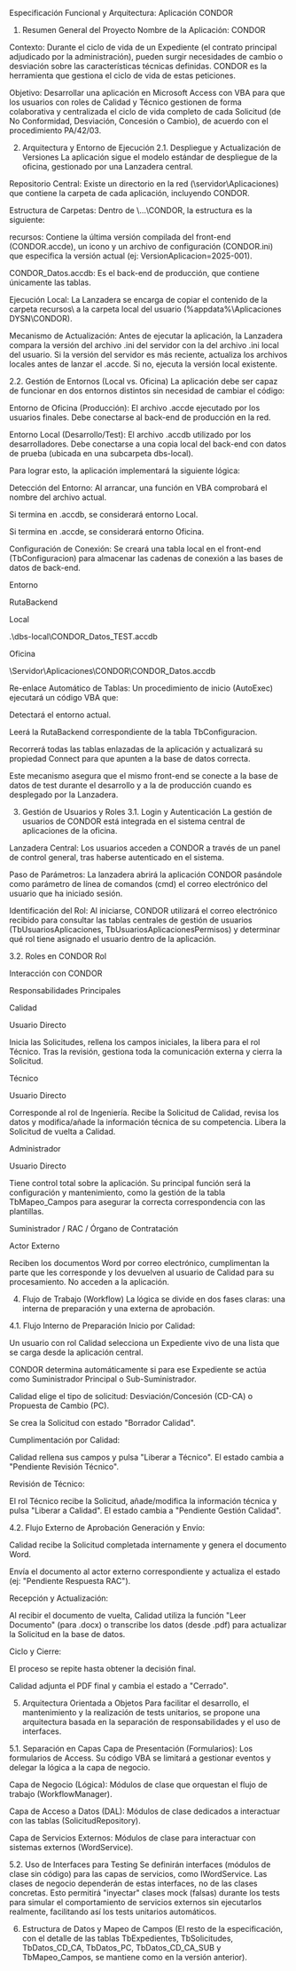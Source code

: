Especificación Funcional y Arquitectura: Aplicación CONDOR
1. Resumen General del Proyecto
Nombre de la Aplicación: CONDOR

Contexto: Durante el ciclo de vida de un Expediente (el contrato principal adjudicado por la administración), pueden surgir necesidades de cambio o desviación sobre las características técnicas definidas. CONDOR es la herramienta que gestiona el ciclo de vida de estas peticiones.

Objetivo: Desarrollar una aplicación en Microsoft Access con VBA para que los usuarios con roles de Calidad y Técnico gestionen de forma colaborativa y centralizada el ciclo de vida completo de cada Solicitud (de No Conformidad, Desviación, Concesión o Cambio), de acuerdo con el procedimiento PA/42/03.

2. Arquitectura y Entorno de Ejecución
2.1. Despliegue y Actualización de Versiones
La aplicación sigue el modelo estándar de despliegue de la oficina, gestionado por una Lanzadera central.

Repositorio Central: Existe un directorio en la red (\\servidor\Aplicaciones\) que contiene la carpeta de cada aplicación, incluyendo CONDOR.

Estructura de Carpetas: Dentro de \\...\CONDOR\, la estructura es la siguiente:

recursos\: Contiene la última versión compilada del front-end (CONDOR.accde), un icono y un archivo de configuración (CONDOR.ini) que especifica la versión actual (ej: VersionAplicacion=2025-001).

CONDOR_Datos.accdb: Es el back-end de producción, que contiene únicamente las tablas.

Ejecución Local: La Lanzadera se encarga de copiar el contenido de la carpeta recursos\ a la carpeta local del usuario (%appdata%\Aplicaciones DYSN\CONDOR\).

Mecanismo de Actualización: Antes de ejecutar la aplicación, la Lanzadera compara la versión del archivo .ini del servidor con la del archivo .ini local del usuario. Si la versión del servidor es más reciente, actualiza los archivos locales antes de lanzar el .accde. Si no, ejecuta la versión local existente.

2.2. Gestión de Entornos (Local vs. Oficina)
La aplicación debe ser capaz de funcionar en dos entornos distintos sin necesidad de cambiar el código:

Entorno de Oficina (Producción): El archivo .accde ejecutado por los usuarios finales. Debe conectarse al back-end de producción en la red.

Entorno Local (Desarrollo/Test): El archivo .accdb utilizado por los desarrolladores. Debe conectarse a una copia local del back-end con datos de prueba (ubicada en una subcarpeta dbs-local).

Para lograr esto, la aplicación implementará la siguiente lógica:

Detección del Entorno: Al arrancar, una función en VBA comprobará el nombre del archivo actual.

Si termina en .accdb, se considerará entorno Local.

Si termina en .accde, se considerará entorno Oficina.

Configuración de Conexión: Se creará una tabla local en el front-end (TbConfiguracion) para almacenar las cadenas de conexión a las bases de datos de back-end.

Entorno

RutaBackend

Local

.\dbs-local\CONDOR_Datos_TEST.accdb

Oficina

\\Servidor\Aplicaciones\CONDOR\CONDOR_Datos.accdb

Re-enlace Automático de Tablas: Un procedimiento de inicio (AutoExec) ejecutará un código VBA que:

Detectará el entorno actual.

Leerá la RutaBackend correspondiente de la tabla TbConfiguracion.

Recorrerá todas las tablas enlazadas de la aplicación y actualizará su propiedad Connect para que apunten a la base de datos correcta.

Este mecanismo asegura que el mismo front-end se conecte a la base de datos de test durante el desarrollo y a la de producción cuando es desplegado por la Lanzadera.

3. Gestión de Usuarios y Roles
3.1. Login y Autenticación
La gestión de usuarios de CONDOR está integrada en el sistema central de aplicaciones de la oficina.

Lanzadera Central: Los usuarios acceden a CONDOR a través de un panel de control general, tras haberse autenticado en el sistema.

Paso de Parámetros: La lanzadera abrirá la aplicación CONDOR pasándole como parámetro de línea de comandos (cmd) el correo electrónico del usuario que ha iniciado sesión.

Identificación del Rol: Al iniciarse, CONDOR utilizará el correo electrónico recibido para consultar las tablas centrales de gestión de usuarios (TbUsuariosAplicaciones, TbUsuariosAplicacionesPermisos) y determinar qué rol tiene asignado el usuario dentro de la aplicación.

3.2. Roles en CONDOR
Rol

Interacción con CONDOR

Responsabilidades Principales

Calidad

Usuario Directo

Inicia las Solicitudes, rellena los campos iniciales, la libera para el rol Técnico. Tras la revisión, gestiona toda la comunicación externa y cierra la Solicitud.

Técnico

Usuario Directo

Corresponde al rol de Ingeniería. Recibe la Solicitud de Calidad, revisa los datos y modifica/añade la información técnica de su competencia. Libera la Solicitud de vuelta a Calidad.

Administrador

Usuario Directo

Tiene control total sobre la aplicación. Su principal función será la configuración y mantenimiento, como la gestión de la tabla TbMapeo_Campos para asegurar la correcta correspondencia con las plantillas.

Suministrador / RAC / Órgano de Contratación

Actor Externo

Reciben los documentos Word por correo electrónico, cumplimentan la parte que les corresponde y los devuelven al usuario de Calidad para su procesamiento. No acceden a la aplicación.

4. Flujo de Trabajo (Workflow)
La lógica se divide en dos fases claras: una interna de preparación y una externa de aprobación.

4.1. Flujo Interno de Preparación
Inicio por Calidad:

Un usuario con rol Calidad selecciona un Expediente vivo de una lista que se carga desde la aplicación central.

CONDOR determina automáticamente si para ese Expediente se actúa como Suministrador Principal o Sub-Suministrador.

Calidad elige el tipo de solicitud: Desviación/Concesión (CD-CA) o Propuesta de Cambio (PC).

Se crea la Solicitud con estado "Borrador Calidad".

Cumplimentación por Calidad:

Calidad rellena sus campos y pulsa "Liberar a Técnico". El estado cambia a "Pendiente Revisión Técnico".

Revisión de Técnico:

El rol Técnico recibe la Solicitud, añade/modifica la información técnica y pulsa "Liberar a Calidad". El estado cambia a "Pendiente Gestión Calidad".

4.2. Flujo Externo de Aprobación
Generación y Envío:

Calidad recibe la Solicitud completada internamente y genera el documento Word.

Envía el documento al actor externo correspondiente y actualiza el estado (ej: "Pendiente Respuesta RAC").

Recepción y Actualización:

Al recibir el documento de vuelta, Calidad utiliza la función "Leer Documento" (para .docx) o transcribe los datos (desde .pdf) para actualizar la Solicitud en la base de datos.

Ciclo y Cierre:

El proceso se repite hasta obtener la decisión final.

Calidad adjunta el PDF final y cambia el estado a "Cerrado".

5. Arquitectura Orientada a Objetos
Para facilitar el desarrollo, el mantenimiento y la realización de tests unitarios, se propone una arquitectura basada en la separación de responsabilidades y el uso de interfaces.

5.1. Separación en Capas
Capa de Presentación (Formularios): Los formularios de Access. Su código VBA se limitará a gestionar eventos y delegar la lógica a la capa de negocio.

Capa de Negocio (Lógica): Módulos de clase que orquestan el flujo de trabajo (WorkflowManager).

Capa de Acceso a Datos (DAL): Módulos de clase dedicados a interactuar con las tablas (SolicitudRepository).

Capa de Servicios Externos: Módulos de clase para interactuar con sistemas externos (WordService).

5.2. Uso de Interfaces para Testing
Se definirán interfaces (módulos de clase sin código) para las capas de servicios, como IWordService. Las clases de negocio dependerán de estas interfaces, no de las clases concretas. Esto permitirá "inyectar" clases mock (falsas) durante los tests para simular el comportamiento de servicios externos sin ejecutarlos realmente, facilitando así los tests unitarios automáticos.

6. Estructura de Datos y Mapeo de Campos
(El resto de la especificación, con el detalle de las tablas TbExpedientes, TbSolicitudes, TbDatos_CD_CA, TbDatos_PC, TbDatos_CD_CA_SUB y TbMapeo_Campos, se mantiene como en la versión anterior).